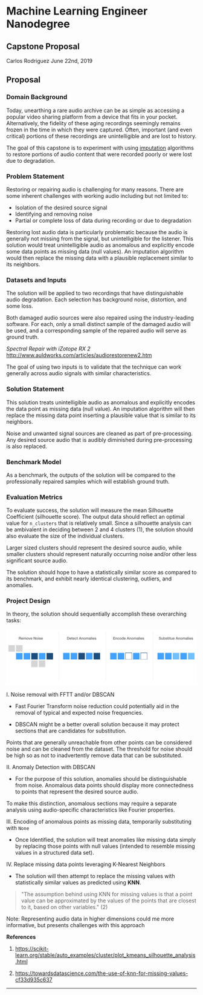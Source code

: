 # Machine Learning Engineer Nanodegree
## Capstone Proposal
Carlos Rodriguez
June 22nd, 2019

## Proposal

### Domain Background

Today, unearthing a rare audio archive can be as simple as accessing a popular video sharing platform from a device that fits in your pocket. Alternatively, the fidelity of these aging recordings seemingly remains frozen in the time in which they were captured. Often, important (and even critical) portions of these recordings are unintelligible and are lost to history.

The goal of this capstone is to experiment with using [imputation](https://en.wikipedia.org/wiki/Imputation_(statistics)) algorithms to restore portions of audio content that were recorded poorly or were lost due to degradation.

### Problem Statement

Restoring or repairing audio is challenging for many reasons. There are some inherent challenges with working audio including but not limited to:

- Isolation of the desired source signal
- Identifying and removing noise
- Partial or complete loss of data during recording or due to degradation

Restoring lost audio data is particularly problematic because the audio is generally not missing from the signal, but unintelligible for the listener. This solution would treat unintelligible audio as anomalous and explicitly encode some data points as missing data (null values). An imputation algorithm would then replace the missing data with a plausible replacement similar to its neighbors.

### Datasets and Inputs

The solution will be applied to two recordings that have distinguishable audio degradation. Each selection has background noise, distortion, and some loss.  

Both damaged audio sources were also repaired using the industry-leading software. For each, only a small distinct sample of the damaged audio will be used, and a corresponding sample of the repaired audio will serve as ground truth.

*Spectral Repair with iZotope RX 2*
http://www.auldworks.com/articles/audiorestorenew2.htm

The goal of using two inputs is to validate that the technique can work generally across audio signals with similar characteristics.

### Solution Statement

This solution treats unintelligible audio as anomalous and explicitly encodes the data point as missing data (null value). An imputation algorithm will then replace the missing data point inserting a plausible value that is similar to its neighbors.

Noise and unwanted signal sources are cleaned as part of pre-processing. Any desired source audio that is audibly diminished during pre-processing is also replaced.

### Benchmark Model

As a benchmark, the outputs of the solution will be compared to the professionally repaired samples which will establish ground truth.

### Evaluation Metrics

To evaluate success, the solution will measure the mean Silhouette Coefficient (silhouette score). The output data should reflect an optimal value for `n_clusters` that is relatively small.  Since a silhouette analysis can be ambivalent in deciding between 2 and 4 clusters (1), the solution should also evaluate the size of the individual clusters.

Larger sized clusters should represent the desired source audio, while smaller clusters should represent naturally occurring noise and/or other less significant source audio.

The solution should hope to have a statistically similar score as compared to its benchmark, and exhibit nearly identical clustering, outliers, and anomalies.

### Project Design

In theory, the solution should sequentially accomplish these overarching tasks:

![workflow](flow.png "Workflow")

I. Noise removal with FFTT and/or DBSCAN
  - Fast Fourier Transform noise reduction could potentially aid in the removal of typical and expected noise frequencies.

  - DBSCAN might be a better overall solution because it may protect sections that are candidates for substitution.

   Points that are generally unreachable from other points can be considered noise and can be cleaned from the dataset. The threshold for noise should be high so as not to inadvertently remove data that can be substituted.

II. Anomaly Detection with DBSCAN
  - For the purpose of this solution, anomalies should be distinguishable from noise. Anomalous data points should display more connectedness to points that represent the desired source audio.

  To make this distinction, anomalous sections may require a separate analysis using audio-specific characteristics like Fourier properties.

III. Encoding of anomalous points as missing data, temporarily substituting with `None`

  - Once Identified, the solution will treat anomalies like missing data simply by replacing those points with null values (intended to resemble missing values in a structured data set).

IV. Replace missing data points leveraging K-Nearest Neighbors

  - The solution will then attempt to replace the missing values with statistically similar values as predicted using **KNN**.

  > "The assumption behind using KNN for missing values is that a point value can be approximated by the values of the points that are closest to it, based on other variables." (2)

Note: Representing audio data in higher dimensions could me more informative, but presents challenges with this approach

**References**

1. https://scikit-learn.org/stable/auto_examples/cluster/plot_kmeans_silhouette_analysis.html

1. https://towardsdatascience.com/the-use-of-knn-for-missing-values-cf33d935c637

-----------
